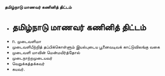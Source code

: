 **தமிழ்நாடு மாணவர் கணினித் திட்டம்**
- # தமிழ்நாடு மாணவர் கணினித் திட்டம்
- n. முடைவளிமா
- முடைவளிபீற்றித் தப்பிக்கொள்ளும் இயல்புடைய பூனைவடிவக் காட்டுவிலங்கு வகை
- முடைவளி மாவின் மென்மயிர்த்தோல்
- முடைநாற்றமுடையவர்
- வெறுக்கத்தக்கவர்
- கயவர்.

